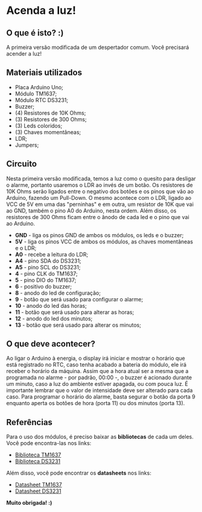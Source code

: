# Acenda a luz!

## O que é isto? :)
A primeira versão modificada de um despertador comum. Você precisará acender a luz!

## Materiais utilizados
* Placa Arduino Uno;
* Módulo TM1637;
* Módulo RTC DS3231;
* Buzzer;
* (4) Resistores de 10K Ohms;
* (3) Resistores de 300 Ohms;
* (3) Leds coloridos;
* (3) Chaves momentâneas;
* LDR;
* Jumpers;

## Circuito
Nesta primeira versão modificada, temos a luz como o quesito para desligar o alarme, portanto usaremos o LDR ao invés de um botão. Os resistores de 10K Ohms serão ligados entre o negativo dos botões e os pinos que vão ao Arduino, fazendo um Pull-Down. O mesmo acontece com o LDR, ligado ao VCC de 5V em uma das "perninhas" e em outra, um resistor de 10K que vai ao GND, também o pino A0 do Arduino, nesta ordem. Além disso, os resistores de 300 Ohms ficam entre o ânodo de cada led e o pino que vai ao Arduino.  
* **GND** - liga os pinos GND de ambos os módulos, os leds e o buzzer;
* **5V** - liga os pinos VCC de ambos os módulos, as chaves momentâneas e o LDR;
* **A0** - recebe a leitura do LDR;
* **A4** - pino SDA do DS3231;
* **A5** - pino SCL do DS3231;
* **4** - pino CLK do TM1637;
* **5** - pino DIO do TM1637;
* **6** - positivo do buzzer;
* **8** - anodo do led de configuração;
* **9** - botão que será usado para configurar o alarme;
* **10** - anodo do led das horas;
* **11** - botão que será usado para alterar as horas;
* **12** - anodo do led dos minutos;
* **13** - botão que será usado para alterar os minutos;

## O que deve acontecer?
Ao ligar o Arduino à energia, o display irá iniciar e mostrar o horário que está registrado no RTC, caso tenha acabado a bateria do módulo, ele irá receber o horário da máquina. Assim que a hora atual ser a mesma que a programada no alarme - por padrão, 00:00 -, o buzzer é acionado durante um minuto, caso a luz do ambiente estiver apagada, ou com pouca luz. É importante lembrar que o valor de intensidade deve ser alterado para cada caso. Para programar o horário do alarme, basta segurar o botão da porta 9 enquanto aperta os botões de hora (porta 11) ou dos minutos (porta 13).

## Referências 
Para o uso dos módulos, é preciso baixar as **bibliotecas** de cada um deles. Você pode encontra-las nos links:
*  [Biblioteca TM1637](https://github.com/avishorp/TM1637)
*  [Biblioteca DS3231](https://blogmasterwalkershop.com.br/arquivos/libs/RTClib.zip)

Além disso, você pode encontrar os **datasheets** nos links:
*  [Datasheet TM1637](https://www.arduinoecia.com.br/downloads/Datasheet_TM1637_V2.4_EN.pdf)
*  [Datasheet DS3231](https://datasheets.maximintegrated.com/en/ds/DS3231.pdf)

**Muito obrigada! :)**